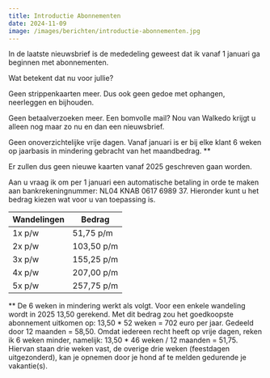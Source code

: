 ```yaml
---
title: Introductie Abonnementen
date: 2024-11-09
image: /images/berichten/introductie-abonnementen.jpg
---
```


In de laatste nieuwsbrief is de mededeling geweest dat ik vanaf 1 januari ga beginnen met abonnementen.

Wat betekent dat nu voor jullie?

Geen strippenkaarten meer. Dus ook geen gedoe met ophangen, neerleggen en bijhouden.

Geen betaalverzoeken meer. Een bomvolle mail? Nou van Walkedo krijgt u alleen nog maar zo nu en dan een nieuwsbrief.

Geen onoverzichtelijke vrije dagen. Vanaf januari is er bij elke klant 6 weken op jaarbasis in mindering gebracht van het maandbedrag. **

Er zullen dus geen nieuwe kaarten vanaf 2025 geschreven gaan worden.

Aan u vraag ik om per 1 januari een automatische betaling in orde te maken aan bankrekeningnummer: NL04 KNAB 0617 6989 37. Hieronder kunt u het bedrag kiezen wat voor u van toepassing is.

| Wandelingen | Bedrag     |
|-------------|------------|
| 1x p/w      | 51,75 p/m  |
| 2x p/w      | 103,50 p/m |
| 3x p/w      | 155,25 p/m |
| 4x p/w      | 207,00 p/m |
| 5x p/w      | 257,75 p/m |


**
De 6 weken in mindering werkt als volgt. Voor een enkele wandeling wordt in 2025 13,50 gerekend. Met dit bedrag zou het goedkoopste abonnement uitkomen op: 13,50 * 52 weken = 702 euro per jaar. Gedeeld door 12 maanden = 58,50. Omdat
iedereen recht heeft op vrije dagen, reken ik 6 weken minder, namelijk: 13,50 * 46 weken / 12 maanden = 51,75. Hiervan staan drie weken vast, de overige drie weken (feestdagen uitgezonderd),
kan je opnemen door je hond af te melden gedurende je vakantie(s).